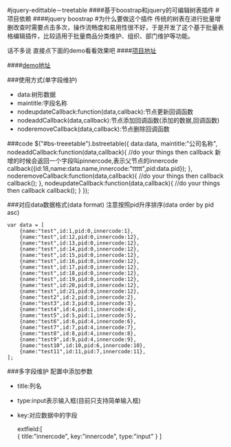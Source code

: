 #jquery-edittable－treetable
####基于boostrap和jquery的可编辑树表插件
#项目依赖
####jquery boostrap
#为什么要做这个插件
传统的树表在进行批量增删改查时需要点击多次，操作流畅度和易用性很不好，于是开发了这个基于批量表格编辑插件，比较适用于批量商品分类维护、组织、部门维护等功能。

话不多说 直接点下面的demo看看效果吧
####[项目地址](https://github.com/songhlc/jquery.edittreetable)

####[demo地址](https://github.com/songhlc/bootstrap-treeselect/tree/master/examples/example.html)

###使用方式(单字段维护)

* data:树形数据
* maintitle:字段名称
* nodeupdateCallback:function(data,callback):节点更新回调函数
* nodeaddCallback(data,callback):节点添加回调函数(添加的数据,回调函数)
* noderemoveCallback(data,callback):节点删除回调函数

###code
    $("#bs-treeetable").bstreetable({
        data:data,
        maintitle:"公司名称",
	    nodeaddCallback:function(data,callback){
	        //do your things then callback 新增的时候会返回一个字段叫pinnercode,表示父节点的innercode
	        callback({id:18,name:data.name,innercode:"ttttt",pid:data.pid});
        },
        noderemoveCallback:function(data,callback){
	        //do your things then callback
	        callback();
        },
        nodeupdateCallback:function(data,callback){
	        //do your things then callback
	        callback();
        }
    });


###对应data数据格式(data format)
注意按照pid升序排序(data order by pid asc)

    var data = [
		{name:"test",id:1,pid:0,innercode:1},
		{name:"test",id:12,pid:0,innercode:12},
		{name:"test",id:13,pid:0,innercode:12},
		{name:"test",id:14,pid:0,innercode:12},
		{name:"test",id:15,pid:0,innercode:12},
		{name:"test",id:16,pid:0,innercode:12},
		{name:"test",id:17,pid:0,innercode:12},
		{name:"test",id:18,pid:0,innercode:12},
		{name:"test",id:19,pid:0,innercode:12},
		{name:"test",id:20,pid:0,innercode:12},
		{name:"test",id:21,pid:0,innercode:12},
		{name:"test2",id:2,pid:0,innercode:2},
		{name:"test3",id:3,pid:0,innercode:3},
		{name:"test4",id:4,pid:1,innercode:4},
		{name:"test5",id:5,pid:1,innercode:5},
		{name:"test6",id:6,pid:4,innercode:6},
		{name:"test7",id:7,pid:4,innercode:7},
		{name:"test8",id:8,pid:4,innercode:8},
		{name:"test9",id:9,pid:4,innercode:9},
		{name:"test10",id:10,pid:6,innercode:10},
		{name:"test11",id:11,pid:7,innercode:11},
    ];

###多字段维护
配置中添加参数

- title:列名
- type:input表示输入框(目前只支持简单输入框)
- key:对应数据中的字段

     extfield:[		      
         {
            title:"innercode",
            key:"innercode",
            type:"input"
         }
     ]

